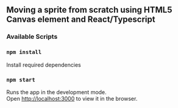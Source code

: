 ## Moving a sprite from scratch using HTML5 Canvas element and React/Typescript


### Available Scripts

### `npm install`

Install required dependencies

### `npm start`

Runs the app in the development mode.\
Open [http://localhost:3000](http://localhost:3000) to view it in the browser.
